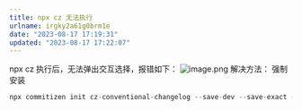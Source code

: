```yaml
---
title: npx cz 无法执行
urlname: irgky2a61g0brm1e
date: "2023-08-17 17:19:31"
updated: "2023-08-17 17:22:07"
---
```


npx cz 执行后，无法弹出交互选择，报错如下：
![image.png](https://gyg-bawei-zg4-2103b.oss-cn-beijing.aliyuncs.com/aad3c0c873ccb25b51404a924ab46a25.png)
解决方法：
强制安装

```typescript
npx commitizen init cz-conventional-changelog --save-dev --save-exact --force
```
